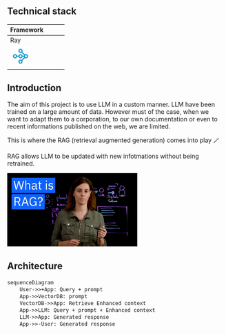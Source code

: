 ## Technical stack

| Framework  |   |   |   |
|---|---|---|---|
|Ray |   |   |   |
|![Texte alternatif](img/ray-icon.png "Ray icon")  |   |   |   |

## Introduction

The aim of this project is to use LLM in a custom manner. LLM have been trained on a large amount of data. However must of the case, when we want to adapt them to a corporation, to our own documentation or even to recent informations published on the web, we are limited.

This is where the RAG (retrieval augmented generation) comes into play 🪄

RAG allows LLM to be updated with new infotmations without being retrained.

<a href="https://www.youtube.com/watch?v=T-D1OfcDW1M" target="_blank">
    <img src="img/whatisragvideo.jpeg" width="60%" alt="Vidéo YouTube">
</a>


## Architecture

```mermaid
sequenceDiagram
    User->>+App: Query + prompt
    App->>VectorDB: prompt
    VectorDB->>App: Retrieve Enhanced context
    App->>LLM: Query + prompt + Enhanced context
    LLM->>App: Generated response
    App->>-User: Generated response
```